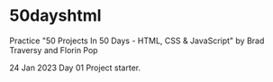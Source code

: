 # 50dayshtml
Practice "50 Projects In 50 Days - HTML, CSS &amp; JavaScript" by Brad Traversy and Florin Pop

24 Jan 2023 Day 01 Project starter.
